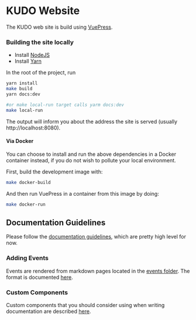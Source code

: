 # KUDO Website

The KUDO web site is build using [VuePress](https://v1.vuepress.vuejs.org/).

### Building the site locally

* Install [NodeJS](https://nodejs.org/en/download/)
* Install [Yarn](https://yarnpkg.com/lang/en/docs/install/)

In the root of the project, run
```bash
yarn install
make build
yarn docs:dev

#or make local-run target calls yarm docs:dev
make local-run
```

The output will inform you about the address the site is served (usually http://localhost:8080).

#### Via Docker
You can choose to install and run the above dependencies in a Docker container instead, if you do not wish to pollute your local environment.

First, build the development image with:

```bash
make docker-build
```

And then run VuePress in a container from this image by doing:

```bash
make docker-run
```


## Documentation Guidelines

Please follow the [documentation guidelines](https://kudo.dev/internal-docs/#general-guidelines), which are pretty high level for now.

### Adding Events

Events are rendered from markdown pages located in the [events folder](https://github.com/kudobuilder/www/tree/master/content/community/events). The format is documented [here](https://kudo.dev/internal-docs/events-index.html).

### Custom Components

Custom components that you should consider using when writing documentation are described [here](https://kudo.dev/internal-docs/#custom-components).
